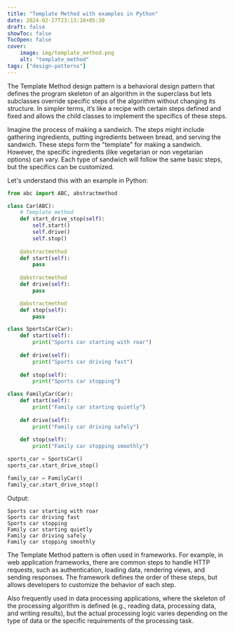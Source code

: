 ```yaml
---
title: "Template Method with examples in Python"
date: 2024-02-27T23:13:18+05:30
draft: false
showToc: false
TocOpen: false
cover:
    image: img/template_method.png
    alt: "template_method"
tags: ["design-patterns"]
---
```


The Template Method design pattern is a behavioral design pattern that defines the program skeleton of an algorithm in the superclass but lets subclasses override specific steps of the algorithm without changing its structure. In simpler terms, it’s like a recipe with certain steps defined and fixed and allows the child classes to implement the specifics of these steps.

Imagine the process of making a sandwich. The steps might include gathering ingredients, putting ingredients between bread, and serving the sandwich. These steps form the "template" for making a sandwich. However, the specific ingredients (like vegetarian or non vegetarian options) can vary. Each type of sandwich will follow the same basic steps, but the specifics can be customized.

Let's understand this with an example in Python:

```python
from abc import ABC, abstractmethod

class Car(ABC):
    # Template method
    def start_drive_stop(self):
        self.start()
        self.drive()
        self.stop()
    
    @abstractmethod
    def start(self):
        pass
    
    @abstractmethod
    def drive(self):
        pass

    @abstractmethod
    def stop(self):
        pass

class SportsCar(Car):
    def start(self):
        print("Sports car starting with roar")
    
    def drive(self):
        print("Sports car driving fast")
    
    def stop(self):
        print("Sports car stopping")

class FamilyCar(Car):
    def start(self):
        print("Family car starting quietly")
    
    def drive(self):
        print("Family car driving safely")
    
    def stop(self):
        print("Family car stopping smoothly")

sports_car = SportsCar()
sports_car.start_drive_stop()

family_car = FamilyCar()
family_car.start_drive_stop()
```

Output:
```text
Sports car starting with roar
Sports car driving fast
Sports car stopping
Family car starting quietly
Family car driving safely
Family car stopping smoothly
```

The Template Method pattern is often used in frameworks. For example, in web application frameworks, there are common steps to handle HTTP requests, such as authentication, loading data, rendering views, and sending responses. The framework defines the order of these steps, but allows developers to customize the behavior of each step.

Also frequently used in data processing applications, where the skeleton of the processing algorithm is defined (e.g., reading data, processing data, and writing results), but the actual processing logic varies depending on the type of data or the specific requirements of the processing task.